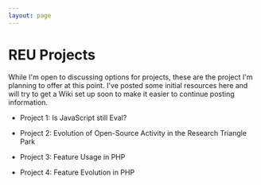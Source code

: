 ```yaml
---
layout: page
---
```


# REU Projects

While I'm open to discussing options for projects, these are the project I'm planning to offer at this point. I've posted some initial resources here and will try to get a Wiki set up soon to make it easier to continue posting information.

* Project 1: Is JavaScript still Eval?

* Project 2: Evolution of Open-Source Activity in the Research Triangle Park

* Project 3: Feature Usage in PHP

* Project 4: Feature Evolution in PHP

